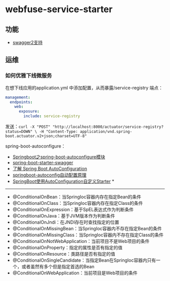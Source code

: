 # webfuse-service-starter

## 功能

- [swagger2支持](https://github.com/SpringForAll/spring-boot-starter-swagger)

## 运维

### 如何优雅下线微服务

在想下线应用的application.yml 中添加配置，从而暴露/service-registry 端点：

```yml
management:
  endpoints:
    web:
      exposure:
        include: service-registry

```

发送：`curl -X "POST" "http://localhost:8000/actuator/service-registry?status=DOWN" \
       -H "Content-Type: application/vnd.spring-boot.actuator.v2+json;charset=UTF-8"
`

spring-boot-autoconfigure：

- [Springboot之spring-boot-autoconfigure模块](http://ifeve.com/spring-boot-autoconfigure/)
- [spring-boot-starter-swagger](https://github.com/SpringForAll/spring-boot-starter-swagger)
- [了解 Spring Boot AutoConfiguration](https://www.cnblogs.com/oopsguy/p/7484398.html)
- [springboot-autoconfig自动配置原理](https://blog.csdn.net/seashouwang/article/details/80299571)
- [SpringBoot使用AutoConfiguration自定义Starter](https://www.jianshu.com/p/188065e1137b) *

-----
- @ConditionalOnBean：当SpringIoc容器内存在指定Bean的条件
- @ConditionalOnClass：当SpringIoc容器内存在指定Class的条件
- @ConditionalOnExpression：基于SpEL表达式作为判断条件
- @ConditionalOnJava：基于JVM版本作为判断条件
- @ConditionalOnJndi：在JNDI存在时查找指定的位置
- @ConditionalOnMissingBean：当SpringIoc容器内不存在指定Bean的条件
- @ConditionalOnMissingClass：当SpringIoc容器内不存在指定Class的条件
- @ConditionalOnNotWebApplication：当前项目不是Web项目的条件
- @ConditionalOnProperty：指定的属性是否有指定的值
- @ConditionalOnResource：类路径是否有指定的值
- @ConditionalOnSingleCandidate：当指定Bean在SpringIoc容器内只有一个，或者虽然有多个但是指定首选的Bean
- @ConditionalOnWebApplication：当前项目是Web项目的条件






